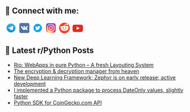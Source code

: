 ## 🔎 Connect with me:
[<img src="https://github.com/bullbesh/bullbesh/blob/main/images/Telegram.png" width="32" height="32" />](https://t.me/bullbesh)
[<img src="https://github.com/bullbesh/bullbesh/blob/main/images/VK.png" width="32" height="32" />](https://vk.com/bullbesh)
[<img src="https://github.com/bullbesh/bullbesh/blob/main/images/Twitter.png" width="32" height="32" />](https://twitter.com/bullbesh1)
[<img src="https://github.com/bullbesh/bullbesh/blob/main/images/Instagram.png" width="32" height="32" />](https://www.instagram.com/bullbesh)
[<img src="https://github.com/bullbesh/bullbesh/blob/main/images/Reddit.png" width="32" height="32" />](https://www.reddit.com/user/bullbesh)
[<img src="https://github.com/bullbesh/bullbesh/blob/main/images/YouTube.png" width="32" height="32" />](https://www.youtube.com/channel/UCtfjRs6uzgq5mfm8S06WTcg)

## 📕 Latest r/Python Posts
<!-- BLOG-POST-LIST:START -->
- [Rio: WebApps in pure Python – A fresh Layouting System](https://www.reddit.com/r/Python/comments/1gjgcsf/rio_webapps_in_pure_python_a_fresh_layouting/)
- [The encryption &amp; decryption manager from heaven](https://www.reddit.com/r/Python/comments/1gjfwbq/the_encryption_decryption_manager_from_heaven/)
- [New Deep Learning Framework; Zephyr is on early release; active development](https://www.reddit.com/r/Python/comments/1gjdq6y/new_deep_learning_framework_zephyr_is_on_early/)
- [I implemented a Python package to process DateOnly values, slightly faster](https://www.reddit.com/r/Python/comments/1gjb09u/i_implemented_a_python_package_to_process/)
- [Python SDK for CoinGecko.com API](https://www.reddit.com/r/Python/comments/1gj9q8r/python_sdk_for_coingeckocom_api/)
<!-- BLOG-POST-LIST:END -->

